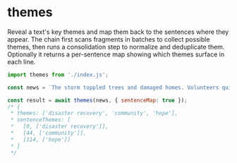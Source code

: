 # themes

Reveal a text's key themes and map them back to the sentences where they appear. The chain first scans fragments in batches to collect possible themes, then runs a consolidation step to normalize and deduplicate them. Optionally it returns a per-sentence map showing which themes surface in each line.

```javascript
import themes from './index.js';

const news = `The storm toppled trees and damaged homes. Volunteers quickly arrived with food and tools. Their kindness inspired hope throughout the town.`;

const result = await themes(news, { sentenceMap: true });
/* {
 * themes: ['disaster recovery', 'community', 'hope'],
 * sentenceThemes: [
 *   [0, ['disaster recovery']],
 *   [44, ['community']],
 *   [114, ['hope']]
 * ]
 */
```

